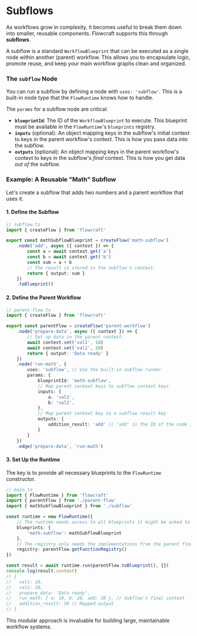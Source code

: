 # Subflows

As workflows grow in complexity, it becomes useful to break them down into smaller, reusable components. Flowcraft supports this through **subflows**.

A subflow is a standard `WorkflowBlueprint` that can be executed as a single node within another (parent) workflow. This allows you to encapsulate logic, promote reuse, and keep your main workflow graphs clean and organized.

### The `subflow` Node

You can run a subflow by defining a node with `uses: 'subflow'`. This is a built-in node type that the `FlowRuntime` knows how to handle.

The `params` for a subflow node are critical:
-   **`blueprintId`**: The ID of the `WorkflowBlueprint` to execute. This blueprint must be available in the `FlowRuntime`'s `blueprints` registry.
-   **`inputs`** (optional): An object mapping keys in the subflow's initial context to keys in the parent workflow's context. This is how you pass data *into* the subflow.
-   **`outputs`** (optional): An object mapping keys in the parent workflow's context to keys in the subflow's *final* context. This is how you get data *out of* the subflow.

### Example: A Reusable "Math" Subflow

Let's create a subflow that adds two numbers and a parent workflow that uses it.

#### 1. Define the Subflow

```typescript
// subflow.ts
import { createFlow } from 'flowcraft'

export const mathSubflowBlueprint = createFlow('math-subflow')
	.node('add', async ({ context }) => {
		const a = await context.get('a')
		const b = await context.get('b')
		const sum = a + b
		// The result is stored in the subflow's context.
		return { output: sum }
	})
	.toBlueprint()
```

#### 2. Define the Parent Workflow

```typescript
// parent-flow.ts
import { createFlow } from 'flowcraft'

export const parentFlow = createFlow('parent-workflow')
	.node('prepare-data', async ({ context }) => {
		// Set up data in the parent context.
		await context.set('val1', 10)
		await context.set('val2', 20)
		return { output: 'Data ready' }
	})
	.node('run-math', {
		uses: 'subflow', // Use the built-in subflow runner
		params: {
			blueprintId: 'math-subflow',
			// Map parent context keys to subflow context keys
			inputs: {
				a: 'val1',
				b: 'val2',
			},
			// Map parent context key to a subflow result key
			outputs: {
				addition_result: 'add' // 'add' is the ID of the node in the subflow
			}
		}
	})
	.edge('prepare-data', 'run-math')
```

#### 3. Set Up the Runtime

The key is to provide all necessary blueprints to the `FlowRuntime` constructor.

```typescript
// main.ts
import { FlowRuntime } from 'flowcraft'
import { parentFlow } from './parent-flow'
import { mathSubflowBlueprint } from './subflow'

const runtime = new FlowRuntime({
	// The runtime needs access to all blueprints it might be asked to run.
	blueprints: {
		'math-subflow': mathSubflowBlueprint
	},
	// The registry only needs the implementations from the parent flow.
	registry: parentFlow.getFunctionRegistry()
})

const result = await runtime.run(parentFlow.toBlueprint(), {})
console.log(result.context)
// {
//   val1: 10,
//   val2: 20,
//   prepare_data: 'Data ready',
//   run_math: { a: 10, b: 20, add: 30 }, // Subflow's final context
//   addition_result: 30 // Mapped output
// }
```

This modular approach is invaluable for building large, maintainable workflow systems.
